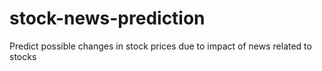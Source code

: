 # stock-news-prediction
Predict possible changes in stock prices due to impact of news related to stocks 
